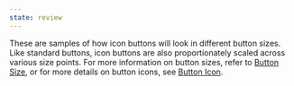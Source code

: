 ```yaml
---
state: review
---
```


These are samples of how icon buttons will look in different button sizes. Like standard buttons, icon buttons are also proportionately scaled across various size points. For more information on button sizes, refer to [Button Size][Button Size], or for more details on button icons, see [Button Icon][Button Icon].

[Button Size]: http://localhost:3000/patterns/00-atoms-05-buttons-01-button-size/00-atoms-05-buttons-01-button-size.html
[Button Icon]: http://localhost:3000/patterns/00-atoms-05-buttons-02-button-icon/00-atoms-05-buttons-02-button-icon.html